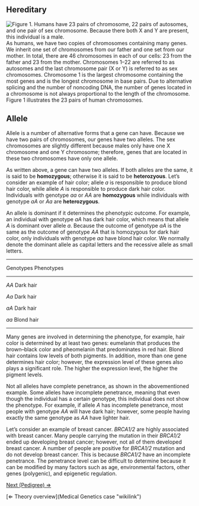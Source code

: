 Hereditary
----------

![Figure 1. Humans have 23 pairs of chromosome, 22 pairs of autosomes,
and one pair of sex chromosome. Because there both X and Y are present,
this individual is a
male.]( 23chromosomes.gif "fig:Figure 1. Humans have 23 pairs of chromosome, 22 pairs of autosomes, and one pair of sex chromosome. Because there both X and Y are present, this individual is a male.")
As humans, we have two copies of chromosomes containing many genes. We
inherit one set of chromosomes from our father and one set from our
mother. In total, there are 46 chromosomes in each of our cells: 23 from
the father and 23 from the mother. Chromosomes 1–22 are referred to as
autosomes and the last chromosome pair (X or Y) is referred to as sex
chromosomes. Chromosome 1 is the largest chromosome containing the most
genes and is the longest chromosome in base pairs. Due to alternative
splicing and the number of noncoding DNA, the number of genes located in
a chromosome is not always proportional to the length of the chromosome.
Figure 1 illustrates the 23 pairs of human chromosomes.

Allele
------

Allele is a number of alternative forms that a gene can have. Because we
have two pairs of chromosomes, our genes have two alleles. The sex
chromosomes are slightly different because males only have one X
chromosome and one Y chromosome; therefore, genes that are located in
these two chromosomes have only one allele.

As written above, a gene can have two alleles. If both alleles are the
same, it is said to be **homozygous**; otherwise it is said to be
**heterozyous**. Let’s consider an example of hair color; allele *a* is
responsible to produce blond hair color, while allele *A* is responsible
to produce dark hair color. Individuals with genotype *aa* or *AA* are
**homozygous** while individuals with genotype *aA* or *Aa* are
**heterozygous**.

An allele is dominant if it determines the phenotypic outcome. For
example, an individual with genotype *aA* has dark hair color, which
means that allele *A* is dominant over allele *a*. Because the outcome
of genotype *aA* is the same as the outcome of genotype *AA* that is
homozygous for dark hair color, only individuals with genotype *aa* have
blond hair color. We normally denote the dominant allele as capital
letters and the recessive allele as small letters.

  ------------------------
  Genotypes   Phenotypes
              
  ----------- ------------
  *AA*        Dark hair
              

  *Aa*        Dark hair
              

  *aA*        Dark hair
              

  *aa*        Blond hair
              
  ------------------------

Many genes are involved in determining the phenotype, for example, hair
color is determined by at least two genes: eumelanin that produces the
brown–black color and pheomelanin that predominates in red hair. Blond
hair contains low levels of both pigments. In addition, more than one
gene determines hair color; however, the expression level of these genes
also plays a significant role. The higher the expression level, the
higher the pigment levels.

Not all alleles have complete penetrance, as shown in the abovementioned
example. Some alleles have incomplete penetrance, meaning that even
though the individual has a certain genotype, this individual does not
show the phenotype. For example, if allele *A* has incomplete
penetrance, most people with genotype *AA* will have dark hair; however,
some people having exactly the same genotype as *AA* have lighter hair.

Let’s consider an example of breast cancer. *BRCA1/2* are highly
associated with breast cancer. Many people carrying the mutation in
their *BRCA1/2* ended up developing breast cancer; however, not all of
them developed breast cancer. A number of people are positive for
*BRCA1/2* mutation and do not develop breast cancer. This is because
*BRCA1/2* have an incomplete penetrance. The penetrance level can be
difficult to determine because it can be modified by many factors such
as age, environmental factors, other genes (polygenic), and epigenetic
regulation.

[Next (Pedigree) ⇒](Pedigree_MG "wikilink")

[⇐ Theory overview](Medical Genetics case "wikilink")


